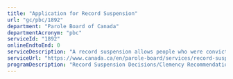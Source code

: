 ```yaml
---
title: "Application for Record Suspension"
url: "gc/pbc/1892"
department: "Parole Board of Canada"
departmentAcronym: "pbc"
serviceId: "1892"
onlineEndtoEnd: 0
serviceDescription: "A record suspension allows people who were convicted of a criminal offence, but have completed their sentence and demonstrated they are law-abiding citizens for a prescribed number of years and met applicable criteria, to have their criminal record kept separate and apart from other criminal records."
serviceUrl: "https://www.canada.ca/en/parole-board/services/record-suspensions.html,https://www.canada.ca/en/parole-board/corporate/transparency/reporting-to-canadians.html"
programDescription: "Record Suspension Decisions/Clemency Recommendations"
---
```

